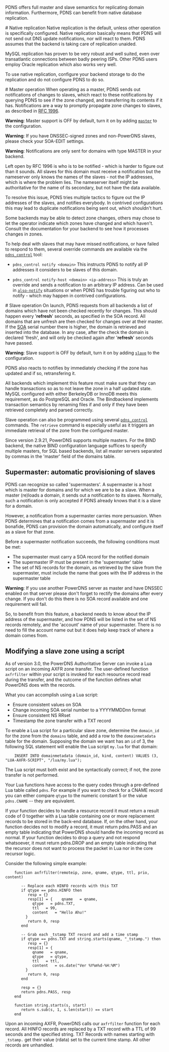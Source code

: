 PDNS offers full master and slave semantics for replicating domain information. Furthermore, PDNS can benefit from native database replication.

# Native replication
Native replication is the default, unless other operation is specifically configured. Native replication basically means that PDNS will not send out DNS update notifications, nor will react to them. PDNS assumes that the backend is taking care of replication unaided.

MySQL replication has proven to be very robust and well suited, even over transatlantic connections between badly peering ISPs. Other PDNS users employ Oracle replication which also works very well.

To use native replication, configure your backend storage to do the replication and do not configure PDNS to do so.

# Master operation
When operating as a master, PDNS sends out notifications of changes to slaves, which react to these notifications by querying PDNS to see if the zone changed, and transferring its contents if it has. Notifications are a way to promptly propagate zone changes to slaves, as described in [RFC 1996](http://tools.ietf.org/html/rfc1996).

**Warning**: Master support is OFF by default, turn it on by adding [`master`](settings.md#master) to the configuration.

**Warning**: If you have DNSSEC-signed zones and non-PowerDNS slaves, please check your SOA-EDIT settings.

**Warning**: Notifications are only sent for domains with type MASTER in your backend.

Left open by RFC 1996 is who is to be notified - which is harder to figure out than it sounds. All slaves for this domain must receive a notification but the nameserver only knows the names of the slaves - not the IP addresses, which is where the problem lies. The nameserver itself might be authoritative for the name of its secondary, but not have the data available.

To resolve this issue, PDNS tries multiple tactics to figure out the IP addresses of the slaves, and notifies everybody. In contrived configurations this may lead to duplicate notifications being sent out, which shouldn't hurt.

Some backends may be able to detect zone changes, others may chose to let the operator indicate which zones have changed and which haven't. Consult the documentation for your backend to see how it processes changes in zones.

To help deal with slaves that may have missed notifications, or have failed to respond to them, several override commands are available via the [`pdns_control`](../appendix/pdns-internals.html#pdnscontrol) tool:

* `pdns_control notify <domain>`
This instructs PDNS to notify all IP addresses it considers to be slaves of this domain.

* `pdns_control notify-host <domain> <ip-address>`
This is truly an override and sends a notification to an arbitrary IP address. Can be used in [`also-notify`](settings.md#also-notify) situations or when PDNS has trouble figuring out who to notify - which may happen in contrived configurations.

# Slave operation
On launch, PDNS requests from all backends a list of domains which have not been checked recently for changes. This should happen every '**refresh**' seconds, as specified in the SOA record. All domains that are unfresh are then checked for changes over at their master. If the [SOA](../types.md#soa) serial number there is higher, the domain is retrieved and inserted into the database. In any case, after the check the domain is declared 'fresh', and will only be checked again after '**refresh**' seconds have passed.

**Warning**: Slave support is OFF by default, turn it on by adding [`slave`](settings.md#slave) to the configuration.

PDNS also reacts to notifies by immediately checking if the zone has updated and if so, retransfering it.

All backends which implement this feature must make sure that they can handle transactions so as to not leave the zone in a half updated state. MySQL configured with either BerkeleyDB or InnoDB meets this requirement, as do PostgreSQL and Oracle. The Bindbackend implements transaction semantics by renaming files if and only if they have been retrieved completely and parsed correctly.

Slave operation can also be programmed using several [`pdns_control`](internals.md#pdnscontrol) commands. The `retrieve` command is especially useful as it triggers an immediate retrieval of the zone from the configured master.

Since version 2.9.21, PowerDNS supports multiple masters. For the BIND backend, the native BIND configuration language suffices to specify multiple masters, for SQL based backends, list all master servers separated by commas in the 'master' field of the domains table.

## Supermaster: automatic provisioning of slaves
PDNS can recognize so called 'supermasters'. A supermaster is a host which is master for domains and for which we are to be a slave. When a master (re)loads a domain, it sends out a notification to its slaves. Normally, such a notification is only accepted if PDNS already knows that it is a slave for a domain.

However, a notification from a supermaster carries more persuasion. When PDNS determines that a notification comes from a supermaster and it is bonafide, PDNS can provision the domain automatically, and configure itself as a slave for that zone.

Before a supermaster notification succeeds, the following conditions must be met:
-   The supermaster must carry a SOA record for the notified domain
-   The supermaster IP must be present in the 'supermaster' table
-   The set of NS records for the domain, as retrieved by the slave from the supermaster, must include the name that goes with the IP address in the supermaster table

**Warning**: If you use another PowerDNS server as master and have DNSSEC enabled on that server please don't forget to rectify the domains after every change. If you don't do this there is no SOA record available and one requirement will fail.

So, to benefit from this feature, a backend needs to know about the IP address of the supermaster, and how PDNS will be listed in the set of NS records remotely, and the 'account' name of your supermaster. There is no need to fill the account name out but it does help keep track of where a domain comes from.

## Modifying a slave zone using a script
As of version 3.0, the PowerDNS Authoritative Server can invoke a Lua script on an incoming AXFR zone transfer. The user-defined function `axfrfilter` within your script is invoked for each resource record read during the transfer, and the outcome of the function defines what PowerDNS does with the records.

What you can accomplish using a Lua script:
-   Ensure consistent values on SOA
-   Change incoming SOA serial number to a YYYYMMDDnn format
-   Ensure consistent NS RRset
-   Timestamp the zone transfer with a TXT record

To enable a Lua script for a particular slave zone, determine the `domain_id` for the zone from the `domains` table, and add a row to the `domainmetadata` table for the domain. Supposing the domain we want has an `id` of 3, the following SQL statement will enable the Lua script `my.lua` for that domain:

```
    INSERT INTO domainmetadata (domain_id, kind, content) VALUES (3, "LUA-AXFR-SCRIPT", "/lua/my.lua");
```

The Lua script must both exist and be syntactically correct; if not, the zone transfer is not performed.

Your Lua functions have access to the query codes through a pre-defined Lua table called `pdns`. For example if you want to check for a CNAME record you can either compare `qtype` to the numeric constant 5 or the value `pdns.CNAME` -- they are equivalent.

If your function decides to handle a resource record it must return a result code of 0 together with a Lua table containing one or more replacement records to be stored in the back-end database. If, on the other hand, your function decides not to modify a record, it must return pdns.PASS and an empty table indicating that PowerDNS should handle the incoming record as normal. If your function decides to drop a query and not respond whatsoever, it must return pdns.DROP and an empty table indicating that the recursor does not want to process the packet in Lua nor in the core recursor logic.

Consider the following simple example:

```
    function axfrfilter(remoteip, zone, qname, qtype, ttl, prio, content)

       -- Replace each HINFO records with this TXT
       if qtype == pdns.HINFO then
          resp = {}
          resp[1] = {    qname   = qname,
            qtype   = pdns.TXT,
            ttl   = 99,
            content   = "Hello Ahu!"
         }
          return 0, resp
       end

       -- Grab each _tstamp TXT record and add a time stamp
       if qtype == pdns.TXT and string.starts(qname, "_tstamp.") then
          resp = {}
          resp[1] = {
            qname   = qname,
            qtype   = qtype,
            ttl   = ttl,
            content   = os.date("Ver %Y%m%d-%H:%M")
         }
          return 0, resp
       end

       resp = {}
       return pdns.PASS, resp
    end

    function string.starts(s, start)
       return s.sub(s, 1, s.len(start)) == start
    end
```

Upon an incoming AXFR, PowerDNS calls our `axfrfilter` function for each record. All HINFO records are replaced by a TXT record with a TTL of 99 seconds and the specified string. TXT Records with names starting with `_tstamp.` get their value (rdata) set to the current time stamp. All other records are unhandled.
